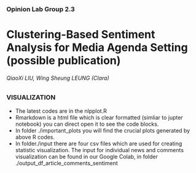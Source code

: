 ### Opinion Lab Group 2.3
# Clustering-Based Sentiment Analysis for Media Agenda Setting (possible publication)
###### QiaoXi LIU, Wing Sheung LEUNG (Clara)



### VISUALIZATION
+ The latest codes are in the nlpplot.R
+ Rmarkdown is a html file which is clear formatted (simliar to jupter notebook)  you can direct open it to see the code blocks.
+ In folder ./important_plots you will find the crucial plots generated by above R codes.
+ In folder./input there are four csv files which are used for creating statistic visualization. The input for individual news and comments visualization can be found in our Google Colab, in folder ./output_df_article_comments_sentiment
